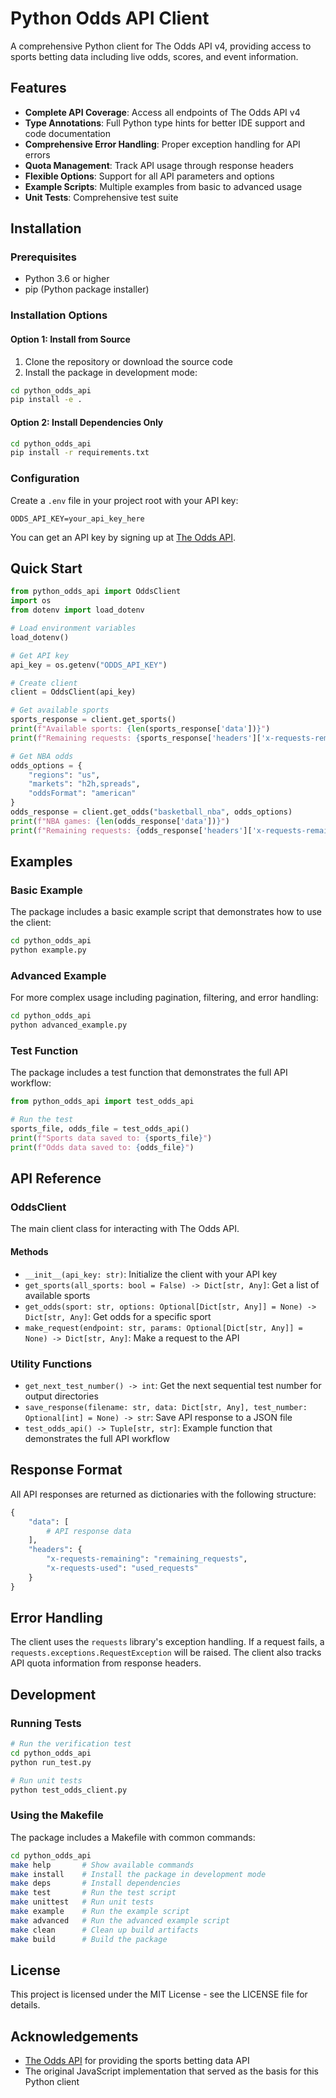# Python Odds API Client

A comprehensive Python client for The Odds API v4, providing access to sports betting data including live odds, scores, and event information.

## Features

- **Complete API Coverage**: Access all endpoints of The Odds API v4
- **Type Annotations**: Full Python type hints for better IDE support and code documentation
- **Comprehensive Error Handling**: Proper exception handling for API errors
- **Quota Management**: Track API usage through response headers
- **Flexible Options**: Support for all API parameters and options
- **Example Scripts**: Multiple examples from basic to advanced usage
- **Unit Tests**: Comprehensive test suite

## Installation

### Prerequisites

- Python 3.6 or higher
- pip (Python package installer)

### Installation Options

#### Option 1: Install from Source

1. Clone the repository or download the source code
2. Install the package in development mode:

```bash
cd python_odds_api
pip install -e .
```

#### Option 2: Install Dependencies Only

```bash
cd python_odds_api
pip install -r requirements.txt
```

### Configuration

Create a `.env` file in your project root with your API key:

```
ODDS_API_KEY=your_api_key_here
```

You can get an API key by signing up at [The Odds API](https://the-odds-api.com/).

## Quick Start

```python
from python_odds_api import OddsClient
import os
from dotenv import load_dotenv

# Load environment variables
load_dotenv()

# Get API key
api_key = os.getenv("ODDS_API_KEY")

# Create client
client = OddsClient(api_key)

# Get available sports
sports_response = client.get_sports()
print(f"Available sports: {len(sports_response['data'])}")
print(f"Remaining requests: {sports_response['headers']['x-requests-remaining']}")

# Get NBA odds
odds_options = {
    "regions": "us",
    "markets": "h2h,spreads",
    "oddsFormat": "american"
}
odds_response = client.get_odds("basketball_nba", odds_options)
print(f"NBA games: {len(odds_response['data'])}")
print(f"Remaining requests: {odds_response['headers']['x-requests-remaining']}")
```

## Examples

### Basic Example

The package includes a basic example script that demonstrates how to use the client:

```bash
cd python_odds_api
python example.py
```

### Advanced Example

For more complex usage including pagination, filtering, and error handling:

```bash
cd python_odds_api
python advanced_example.py
```

### Test Function

The package includes a test function that demonstrates the full API workflow:

```python
from python_odds_api import test_odds_api

# Run the test
sports_file, odds_file = test_odds_api()
print(f"Sports data saved to: {sports_file}")
print(f"Odds data saved to: {odds_file}")
```

## API Reference

### OddsClient

The main client class for interacting with The Odds API.

#### Methods

- `__init__(api_key: str)`: Initialize the client with your API key
- `get_sports(all_sports: bool = False) -> Dict[str, Any]`: Get a list of available sports
- `get_odds(sport: str, options: Optional[Dict[str, Any]] = None) -> Dict[str, Any]`: Get odds for a specific sport
- `make_request(endpoint: str, params: Optional[Dict[str, Any]] = None) -> Dict[str, Any]`: Make a request to the API

### Utility Functions

- `get_next_test_number() -> int`: Get the next sequential test number for output directories
- `save_response(filename: str, data: Dict[str, Any], test_number: Optional[int] = None) -> str`: Save API response to a JSON file
- `test_odds_api() -> Tuple[str, str]`: Example function that demonstrates the full API workflow

## Response Format

All API responses are returned as dictionaries with the following structure:

```python
{
    "data": [
        # API response data
    ],
    "headers": {
        "x-requests-remaining": "remaining_requests",
        "x-requests-used": "used_requests"
    }
}
```

## Error Handling

The client uses the `requests` library's exception handling. If a request fails, a `requests.exceptions.RequestException` will be raised. The client also tracks API quota information from response headers.

## Development

### Running Tests

```bash
# Run the verification test
cd python_odds_api
python run_test.py

# Run unit tests
python test_odds_client.py
```

### Using the Makefile

The package includes a Makefile with common commands:

```bash
cd python_odds_api
make help       # Show available commands
make install    # Install the package in development mode
make deps       # Install dependencies
make test       # Run the test script
make unittest   # Run unit tests
make example    # Run the example script
make advanced   # Run the advanced example script
make clean      # Clean up build artifacts
make build      # Build the package
```

## License

This project is licensed under the MIT License - see the LICENSE file for details.

## Acknowledgements

- [The Odds API](https://the-odds-api.com/) for providing the sports betting data API
- The original JavaScript implementation that served as the basis for this Python client
